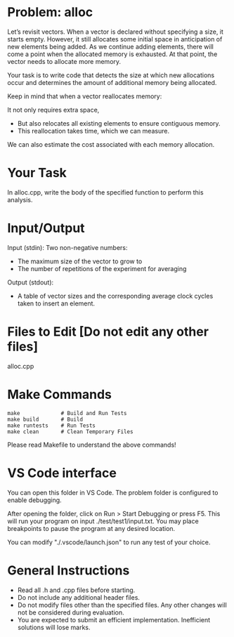 # Problem: alloc
Let’s revisit vectors. When a vector is declared without specifying a size, it starts empty. However, it still allocates some initial space in anticipation of new elements being added. As we continue adding elements, there will come a point when the allocated memory is exhausted. At that point, the vector needs to allocate more memory.

Your task is to write code that detects the size at which new allocations occur and determines the amount of additional memory being allocated.

Keep in mind that when a vector reallocates memory:

It not only requires extra space,

- But also relocates all existing elements to ensure contiguous memory.
- This reallocation takes time, which we can measure.

We can also estimate the cost associated with each memory allocation.

# Your Task
In alloc.cpp, write the body of the specified function to perform this analysis.

# Input/Output

Input (stdin):
Two non-negative numbers:
- The maximum size of the vector to grow to
- The number of repetitions of the experiment for averaging

Output (stdout):
- A table of vector sizes and the corresponding average clock cycles taken to insert an element.


# Files to Edit [Do not edit any other files]

alloc.cpp
# Make Commands

```
make             # Build and Run Tests
make build       # Build
make runtests    # Run Tests
make clean       # Clean Temporary Files
```
Please read Makefile to understand the above commands!

# VS Code interface

You can open this folder in VS Code. The problem folder is configured 
to enable debugging.

After opening the folder, click on Run > Start Debugging or press F5.
This will run your program on input ./test/test1/input.txt.
You may place breakpoints to pause the program at any desired location.

You can modify "./.vscode/launch.json" to run any test of your choice.


# General Instructions

- Read all .h and .cpp files before starting.
- Do not include any additional header files.
- Do not modify files other than the specified files. Any other changes 
  will not be considered during evaluation.
- You are expected to submit an efficient implementation. Inefficient 
  solutions will lose marks.

